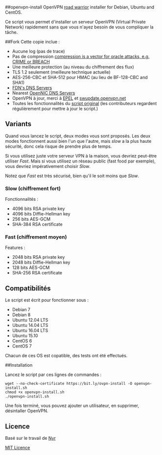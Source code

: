 ##openvpn-install
OpenVPN [road warrior](http://en.wikipedia.org/wiki/Road_warrior_%28computing%29) installer for Debian, Ubuntu and CentOS.

Ce script vous permet d'installer un serveur OpenVPN (Virtual Private Network) rapidement sans que vous n'ayez besoin de vous compliquer la tâche.

##Fork
Cette copie inclue :
- Aucune log (pas de trace)
- Pas de compression [compression is a vector for oracle attacks, e.g. CRIME or BREACH](https://github.com/BetterCrypto/Applied-Crypto-Hardening/pull/91#issuecomment-75388575)
- Une meilleure protection (au niveau du chiffrement des flux)
- TLS 1.2 seulement (meilleure technique actuelle)
- AES-256-CBC et SHA-512 pour HMAC (au lieu de BF-128-CBC and SHA1)
- [FDN's DNS Servers](http://www.fdn.fr/actions/dns/)
- Nearest [OpenNIC DNS Servers](https://www.opennicproject.org/)
- OpenVPN à jour, merci à  [EPEL](http://fedoraproject.org/wiki/EPEL) et [swupdate.openvpn.net](https://community.openvpn.net/openvpn/wiki/OpenvpnSoftwareRepos)
- Toutes les fonctionnalités du [script original](https://github.com/Nyr/openvpn-install) (les contributeurs regardent régulièrement pour mettre à jour le script.)

## Variants

Quand vous lancez le script, deux modes vous sont proposés. Les deux modes fonctionnent aussi bien l'un que l'autre, mais *slow* a la plus haute sécurité, donc cela risque de prendre plus de temps.

Si vous utilisez juste votre serveur VPN à la maison, vous devriez peut-être utiliser *Fast*. Mais si vous utilisez un réseau public (fast food par exemple), vous devriez impérativement choisir *Slow*.

Notez que *Fast* est très sécurisé, bien qu'il le soit moins que *Slow*.

### Slow (chiffrement fort)
Fonctionnalités :
- 4096 bits RSA private key
- 4096 bits Diffie-Hellman key
- 256 bits AES-GCM
- SHA-384 RSA certificate

### Fast (chiffrement moyen)
Features :
- 2048 bits RSA private key
- 2048 bits Diffie-Hellman key
- 128 bits AES-GCM
- SHA-256 RSA certificate

## Compatibilités

Le script est écrit pour fonctionner sous :
- Debian 7
- Debian 8
- Ubuntu 12.04 LTS
- Ubuntu 14.04 LTS
- Ubuntu 16.04 LTS
- Ubuntu 15.10
- CentOS 6
- CentOS 7

Chacun de ces OS est copatible, des tests ont été effectués.

##Installation

Lancez le script par ces lignes de commandes :

```
wget --no-check-certificate https://bit.ly/ovpn-install -O openvpn-install.sh
chmod +x openvpn-install.sh
./openvpn-install.sh
```

Une fois terminé, vous pouvez ajouter un utilisateur, en supprimer, désintaller OpenVPN.



## Licence

Basé sur le travail de [Nyr](https://github.com/Nyr/openvpn-install)

[MIT Licence](https://raw.githubusercontent.com/Angristan/openvpn-install-nyr/master/LICENSE)

